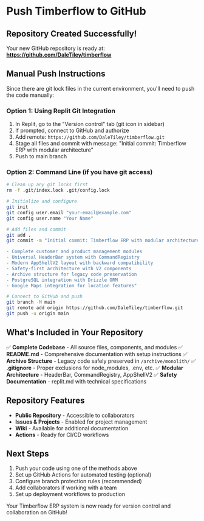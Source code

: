 # Push Timberflow to GitHub

## Repository Created Successfully! 
Your new GitHub repository is ready at: **https://github.com/DaleTiley/timberflow**

## Manual Push Instructions
Since there are git lock files in the current environment, you'll need to push the code manually:

### Option 1: Using Replit Git Integration
1. In Replit, go to the "Version control" tab (git icon in sidebar)
2. If prompted, connect to GitHub and authorize
3. Add remote: `https://github.com/DaleTiley/timberflow.git`
4. Stage all files and commit with message: "Initial commit: Timberflow ERP with modular architecture"
5. Push to main branch

### Option 2: Command Line (if you have git access)
```bash
# Clean up any git locks first
rm -f .git/index.lock .git/config.lock

# Initialize and configure
git init
git config user.email "your-email@example.com"
git config user.name "Your Name"

# Add files and commit
git add .
git commit -m "Initial commit: Timberflow ERP with modular architecture

- Complete customer and product management modules
- Universal HeaderBar system with CommandRegistry  
- Modern AppShellV2 layout with backward compatibility
- Safety-first architecture with V2 components
- Archive structure for legacy code preservation
- PostgreSQL integration with Drizzle ORM
- Google Maps integration for location features"

# Connect to GitHub and push
git branch -M main
git remote add origin https://github.com/DaleTiley/timberflow.git
git push -u origin main
```

## What's Included in Your Repository
✅ **Complete Codebase** - All source files, components, and modules
✅ **README.md** - Comprehensive documentation with setup instructions
✅ **Archive Structure** - Legacy code safely preserved in `/archive/monolith/`
✅ **.gitignore** - Proper exclusions for node_modules, .env, etc.
✅ **Modular Architecture** - HeaderBar, CommandRegistry, AppShellV2
✅ **Safety Documentation** - replit.md with technical specifications

## Repository Features
- **Public Repository** - Accessible to collaborators
- **Issues & Projects** - Enabled for project management
- **Wiki** - Available for additional documentation
- **Actions** - Ready for CI/CD workflows

## Next Steps
1. Push your code using one of the methods above
2. Set up GitHub Actions for automated testing (optional)
3. Configure branch protection rules (recommended)
4. Add collaborators if working with a team
5. Set up deployment workflows to production

Your Timberflow ERP system is now ready for version control and collaboration on GitHub!